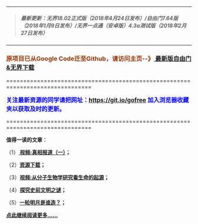 ***
>##### 最新更新：无界18.02正式版（2018年4月24日发布）/自由门7.64版（2018年1月9日发布）/无界一点通（安卓版）4.3a测试版（2018年2月27日发布）
***

<h3><font color="#993300"> 原项目已从Google Code迁至Github，请访问主页--》<a href="https://github.com/sglfree/freesky/wiki/%E8%87%AA%E7%94%B1%E9%97%A8%E6%9C%80%E6%96%B0%E7%89%88%E4%B8%8B%E8%BD%BD-%E6%97%A0%E7%95%8C%E6%B5%8F%E8%A7%88%E6%9C%80%E6%96%B0%E6%AD%A3%E5%BC%8F%E7%89%88%E4%B8%8B%E8%BD%BD-%E7%BF%BB%E5%A2%99%E8%BD%AF%E4%BB%B6%E4%B8%8B%E8%BD%BD" target="_blank"> 最新版自由门&无界下载</a></font></h3>
<p>===============================================================================</p>
<font color="blue" size="3"><strong>关注最新资源的同学请把网址：<font color="#993300"><a href="https://git.io/gofree" target="_blank">https://git.io/gofree</a> </font>加入浏览器收藏夹以获取及时的更新。</strong></font>
<p>===============================================================================</p>
<p><strong>值得一读的文章</strong>：</p>
<p>（1）<strong><a href="http://freejump.aolook.men/index.php?id=b1" target="_blank"> 视频:真相报道（一）</a>；</strong></p>
<p>（2）<strong><a href="http://freejump.aolook.men/index.php?id=a4" target="_blank">资源下载</a>；</strong></p>
<p>（3）<strong><a href="http://freejump.aolook.men/index.php?id=b3" target="_blank">视频:从分子生物学研究看生命的起源</a>；</strong></p>
<p>（4）<strong><a href="http://freejump.aolook.men/index.php?id=b4" target="_blank">探究史前文明之谜</a>；</strong></p>
<p>（5）<strong><a href="http://freejump.aolook.men/index.php?id=b6" target="_blank">一轮明月是谁造？</a>；</strong></p>
<p><strong><a href="http://freejump.aolook.men/index.php?id=b7" target="_blank">点此继续阅读更多……</a></strong></p>

